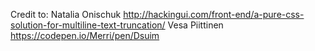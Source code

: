 Credit to:
Natalia Onischuk http://hackingui.com/front-end/a-pure-css-solution-for-multiline-text-truncation/
Vesa Piittinen https://codepen.io/Merri/pen/Dsuim

